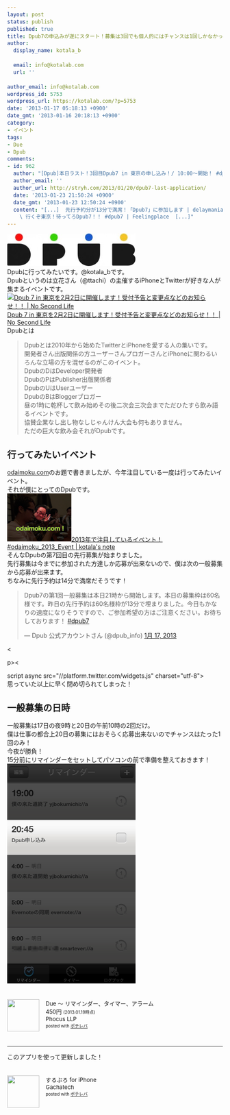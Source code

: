 ```yaml
---
layout: post
status: publish
published: true
title: Dpub7の申込みが遂にスタート！募集は3回でも個人的にはチャンスは1回しかなかった！
author:
  display_name: kotala_b

  email: info@kotalab.com
  url: ''

author_email: info@kotalab.com
wordpress_id: 5753
wordpress_url: https://kotalab.com/?p=5753
date: '2013-01-17 05:18:13 +0900'
date_gmt: '2013-01-16 20:18:13 +0900'
category:
- イベント
tags:
- Due
- Dpub
comments:
- id: 962
  author: "[Dpub]本日ラスト！3回目Dpub7 in 東京の申し込み！/ 10:00〜開始！ #dpub7 | stryhの日記 ~stryh/changelog"
  author_email: ''
  author_url: http://stryh.com/2013/01/20/dpub7-last-application/
  date: '2013-01-23 21:50:24 +0900'
  date_gmt: '2013-01-23 12:50:24 +0900'
  content: "[...]  先行予約分が13分で満席！「Dpub7」に参加します | delaymania  Dpub7の申込みが遂にスタート！募集は3回でも個人的にはチャンスは1回しか...
    \ 行くぞ東京！待ってろDpub7！！ #dpub7 | Feelingplace  [...]"
---
```

<p><a href="/wp-content/uploads/dpub_130117.jpg" target="_blank"><img src="/wp-content/uploads/dpub_130117-300x76.jpg" alt="dpub_130117" width="300" height="76" class="alignnone size-medium wp-image-5754" /></a><br />
Dpubに行ってみたいです。@kotala_bです。<br />
Dpubというのは立花さん（@ttachi）の主催するiPhoneとTwitterが好きな人が集まるイベントです。<br />
<a href="https://www.ttcbn.net/no_second_life/archives/30900" target="_blank"><img  class="alignleft" src="https://capture.heartrails.com/150x130?https://www.ttcbn.net/no_second_life/archives/30900" alt="Dpub 7 in 東京を2月2日に開催します！受付予告と変更点などのお知らせ！！ | No Second Life" width="150" height="130" /></a><a href="https://www.ttcbn.net/no_second_life/archives/30900" target="_blank">Dpub 7 in 東京を2月2日に開催します！受付予告と変更点などのお知らせ！！ | No Second Life</a><a href="https://b.hatena.ne.jp/entry/https://www.ttcbn.net/no_second_life/archives/30900" target="_blank"><img border="0" src="https://b.hatena.ne.jp/entry/image/https://www.ttcbn.net/no_second_life/archives/30900" alt="" /></a><br style="clear:both;" />Dpubとは</p>
<blockquote><p>Dpubとは2010年から始めたTwitterとiPhoneを愛する人の集いです。<br />
開発者さん出版関係の方ユーザーさんプロガーさんとiPhoneに関わるいろんな立場の方を混ぜるのがこのイベント。<br />
DpubのDはDeveloper開発者<br />
DpubのPはPublisher出版関係者<br />
DpubのUはUserユーザー<br />
DpubのBはBloggerブロガー<br />
昼の1時に乾杯して飲み始めその後二次会三次会までただひたすら飲み語るイベントです。<br />
協賛企業なし出し物なしじゃんけん大会も何もありません。<br />
ただの巨大な飲み会それがDpubです。</p></blockquote>
<!--more-->
<h2>行ってみたいイベント</h2>
<p><a href="http://odaimoku.com" title="odaimoku.com" target="_blank">odaimoku.com</a>のお題で書きましたが、今年注目している一度は行ってみたいイベント。<br />
それが僕にとってのDpubです。<br />
<a href="/odaimoku-2013-event" target="_blank"><img  class="alignleft" src="/wp-content/uploads/slooProImg_20130106124750.png" alt="2013年で注目しているイベント！ #odaimoku_2013_Event | kotala's note" width="150" /></a><a href="/odaimoku-2013-event" target="_blank">2013年で注目しているイベント！ #odaimoku_2013_Event | kotala's note</a><br style="clear:both;" />そんなDpubの第7回目の先行募集が始まりました。<br />
先行募集は今までに参加された方達しか応募が出来ないので、僕は次の一般募集から応募が出来ます。<br />
ちなみに先行予約は14分で満席だそうです！</p>
<blockquote class="twitter-tweet" lang="ja"><p>Dpub7の第1回一般募集は本日21時から開始します。本日の募集枠は60名様です。昨日の先行予約は60名様枠が13分で埋まりました。今日もかなりの速度になりそうですので、ご参加希望の方はご注意ください。お待ちしております！ <a href="https://twitter.com/search/%23dpub7">#dpub7</a></p>
<p>&mdash; Dpub 公式アカウントさん (@dpub_info) <a href="https://twitter.com/dpub_info/status/291765354689077248" data-datetime="2013-01-17T04:34:15+00:00">1月 17, 2013</a></p></blockquote>
<p><</p>
<p>p><</p>
<p>script async src="//platform.twitter.com/widgets.js" charset="utf-8"><br />
思っていた以上に早く閉め切られてしまった！</p>
<h2>一般募集の日時</h2>
<p>一般募集は17日の夜9時と20日の午前10時の2回だけ。<br />
僕は仕事の都合上20日の募集にはおそらく応募出来ないのでチャンスはたった1回のみ！<br />
今夜が勝負！<br />
15分前にリマインダーをセットしてパソコンの前で準備を整えておきます！<br />
<a href="/wp-content/uploads/dpub_130117_01.png" target="_blank"><img src="/wp-content/uploads/dpub_130117_01-300x513.png" alt="dpub_130117_01" width="300" height="513" class="alignnone size-medium wp-image-5761" /></a></p>
<div class="pochireba" style="text-align:left;font-size:small;padding:20px 0;/zoom: 1;overflow: hidden;"><span class="removed_link" title="click.linksynergy.com/fs-bin/click?id=d2yYUp776R4&amp;subid=&amp;offerid=94348.1&amp;type=3&amp;tmpid=3910&amp;RD_PARM1=https%253A%252F%252Fitunes.apple.com%252Fjp%252Fapp%252Fdue-rimainda-taima-aramu%252Fid390017969%253Fmt%253D8%2526uo%253D4"><img src="http://a1127.phobos.apple.com/us/r1000/083/Purple/v4/09/e8/6c/09e86c7f-acc1-f73d-7198-f1dc29e5d99b/mzm.sivkbxum.png" width="75" height="75" style="float:left;margin:0 15px 0 0;" class="pochi_img" ></span>
<div class="pochi_info" style="text-align:left;/zoom: 1;overflow: hidden;">
<div class="pochi_name"><span class="removed_link" title="click.linksynergy.com/fs-bin/click?id=d2yYUp776R4&amp;subid=&amp;offerid=94348.1&amp;type=3&amp;tmpid=3910&amp;RD_PARM1=https%253A%252F%252Fitunes.apple.com%252Fjp%252Fapp%252Fdue-rimainda-taima-aramu%252Fid390017969%253Fmt%253D8%2526uo%253D4">Due 〜 リマインダー、タイマー、アラーム</span></div>
<div class="pochi_price" style="display:inline;">450円</div>
<div class="pochi_time" style="font-size:x-small;display:inline;">(2013.01.19時点)</div>
<div class="pochi_seller"><span class="removed_link" title="click.linksynergy.com/fs-bin/click?id=d2yYUp776R4&amp;subid=&amp;offerid=94348.1&amp;type=3&amp;tmpid=3910&amp;RD_PARM1=https%253A%252F%252Fitunes.apple.com%252Fjp%252Fartist%252Fphocus-llp%252Fid387681526%253Fuo%253D4">Phocus LLP</span></div>
<div class="pochi_post" style="font-size:x-small;">posted with <a href="https://pochireba.com">ポチレバ</a></div>
</div>
<div class="pochireba-footer" style="clear: left"></div>
</div>
<hr>
<p>このアプリを使って更新しました！</p>
<div class="pochireba" style="text-align:left;font-size:small;padding:20px 0;overflow: hidden"><span class="removed_link" title="click.linksynergy.com/fs-bin/click?id=d2yYUp776R4&amp;subid=&amp;offerid=94348.1&amp;type=3&amp;tmpid=3910&amp;RD_PARM1=http%253A%252F%252Fitunes.apple.com%252Fjp%252Fapp%252Fsurupuro-for-iphone%252Fid436676299%253Fmt%253D8%2526uo%253D4"><img src="http://a1.mzstatic.com/us/r1000/065/Purple/v4/4c/c6/a8/4cc6a855-cc5c-34ed-0436-36e219eafb81/mzl.xejvrijs.jpg" width="75" height="75" style="float:left;margin:0 15px 0 0" class="pochi_img"></span>
<div class="pochi_info" style="text-align:left;overflow: hidden">
<div class="pochi_name"><span class="removed_link" title="click.linksynergy.com/fs-bin/click?id=d2yYUp776R4&amp;subid=&amp;offerid=94348.1&amp;type=3&amp;tmpid=3910&amp;RD_PARM1=http%253A%252F%252Fitunes.apple.com%252Fjp%252Fapp%252Fsurupuro-for-iphone%252Fid436676299%253Fmt%253D8%2526uo%253D4">するぷろ for iPhone</span></div>
<div class="pochi_seller"><span class="removed_link" title="click.linksynergy.com/fs-bin/click?id=d2yYUp776R4&amp;subid=&amp;offerid=94348.1&amp;type=3&amp;tmpid=3910&amp;RD_PARM1=http%253A%252F%252Fitunes.apple.com%252Fjp%252Fartist%252Fgachatech%252Fid358731102%253Fuo%253D4">Gachatech</span></div>
<div class="pochi_post" style="font-size:x-small">posted with <a href="https://pochireba.com" target="_blank">ポチレバ</a></div>
</div>
<div class="pochireba-footer" style="clear: left"></div>
</div>
